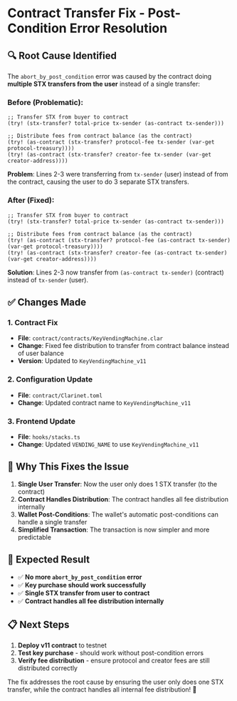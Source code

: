 # Contract Transfer Fix - Post-Condition Error Resolution

## 🔍 **Root Cause Identified**

The `abort_by_post_condition` error was caused by the contract doing **multiple STX transfers from the user** instead of a single transfer:

### **Before (Problematic):**
```clarity
;; Transfer STX from buyer to contract
(try! (stx-transfer? total-price tx-sender (as-contract tx-sender)))

;; Distribute fees from contract balance (as the contract)
(try! (as-contract (stx-transfer? protocol-fee tx-sender (var-get protocol-treasury))))
(try! (as-contract (stx-transfer? creator-fee tx-sender (var-get creator-address))))
```

**Problem**: Lines 2-3 were transferring from `tx-sender` (user) instead of from the contract, causing the user to do 3 separate STX transfers.

### **After (Fixed):**
```clarity
;; Transfer STX from buyer to contract
(try! (stx-transfer? total-price tx-sender (as-contract tx-sender)))

;; Distribute fees from contract balance (as the contract)
(try! (as-contract (stx-transfer? protocol-fee (as-contract tx-sender) (var-get protocol-treasury))))
(try! (as-contract (stx-transfer? creator-fee (as-contract tx-sender) (var-get creator-address))))
```

**Solution**: Lines 2-3 now transfer from `(as-contract tx-sender)` (contract) instead of `tx-sender` (user).

## ✅ **Changes Made**

### **1. Contract Fix**
- **File**: `contract/contracts/KeyVendingMachine.clar`
- **Change**: Fixed fee distribution to transfer from contract balance instead of user balance
- **Version**: Updated to `KeyVendingMachine_v11`

### **2. Configuration Update**
- **File**: `contract/Clarinet.toml`
- **Change**: Updated contract name to `KeyVendingMachine_v11`

### **3. Frontend Update**
- **File**: `hooks/stacks.ts`
- **Change**: Updated `VENDING_NAME` to use `KeyVendingMachine_v11`

## 🎯 **Why This Fixes the Issue**

1. **Single User Transfer**: Now the user only does 1 STX transfer (to the contract)
2. **Contract Handles Distribution**: The contract handles all fee distribution internally
3. **Wallet Post-Conditions**: The wallet's automatic post-conditions can handle a single transfer
4. **Simplified Transaction**: The transaction is now simpler and more predictable

## 🚀 **Expected Result**

- ✅ **No more `abort_by_post_condition` error**
- ✅ **Key purchase should work successfully**
- ✅ **Single STX transfer from user to contract**
- ✅ **Contract handles all fee distribution internally**

## 📋 **Next Steps**

1. **Deploy v11 contract** to testnet
2. **Test key purchase** - should work without post-condition errors
3. **Verify fee distribution** - ensure protocol and creator fees are still distributed correctly

The fix addresses the root cause by ensuring the user only does one STX transfer, while the contract handles all internal fee distribution! 🎉
